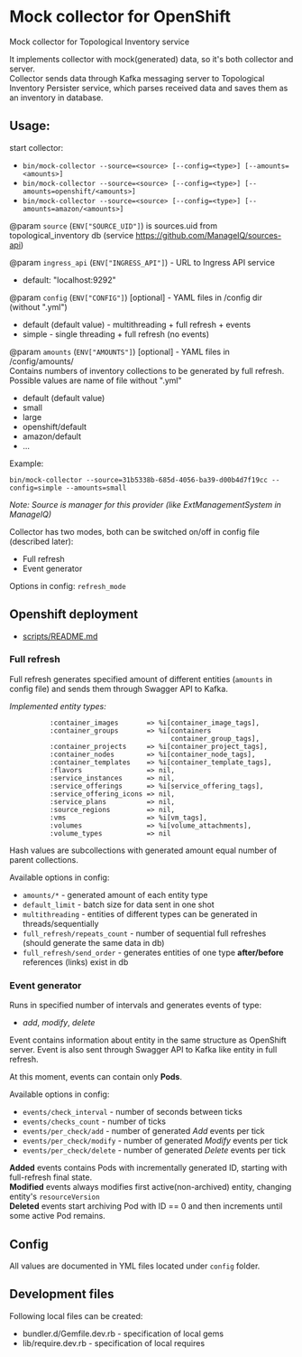 # Mock collector for OpenShift
Mock collector for Topological Inventory service

It implements collector with mock(generated) data, so it's both collector and server.   
Collector sends data through Kafka messaging server to Topological Inventory Persister service, 
which parses received data and saves them as an inventory in database.  

## Usage:

start collector:
- `bin/mock-collector --source=<source> [--config=<type>] [--amounts=<amounts>]`  
- `bin/mock-collector --source=<source> [--config=<type>] [--amounts=openshift/<amounts>]`  
- `bin/mock-collector --source=<source> [--config=<type>] [--amounts=amazon/<amounts>]`  

@param `source` (`ENV["SOURCE_UID"]`) is sources.uid from topological_inventory db
(service https://github.com/ManageIQ/sources-api)

@param `ingress_api` (`ENV["INGRESS_API"]`) - URL to Ingress API service
- default: "localhost:9292"

@param `config` (`ENV["CONFIG"]`) [optional] - YAML files in /config dir (without ".yml")
 - default (default value) - multithreading + full refresh + events
 - simple - single threading + full refresh (no events)

@param `amounts` (`ENV["AMOUNTS"]`) [optional] - YAML files in /config/amounts/  
    Contains numbers of inventory collections to be generated by full refresh.  
    Possible values are name of file without ".yml"    

- default (default value)
- small
- large
- openshift/default
- amazon/default
- ...
  
    
Example:
```
bin/mock-collector --source=31b5338b-685d-4056-ba39-d00b4d7f19cc --config=simple --amounts=small
```    
_Note: Source is manager for this provider (like ExtManagementSystem in ManageIQ)_

Collector has two modes, both can be switched on/off in config file (described later):
* Full refresh
* Event generator

Options in config: `refresh_mode`

## Openshift deployment

* [scripts/README.md](scripts/README.md)

### Full refresh

Full refresh generates specified amount of different entities (`amounts` in config file)
and sends them through Swagger API to Kafka.   

*Implemented entity types:*
```
          :container_images       => %i[container_image_tags],
          :container_groups       => %i[containers
                                        container_group_tags],
          :container_projects     => %i[container_project_tags],
          :container_nodes        => %i[container_node_tags],
          :container_templates    => %i[container_template_tags],
          :flavors                => nil,
          :service_instances      => nil,
          :service_offerings      => %i[service_offering_tags],
          :service_offering_icons => nil,
          :service_plans          => nil,
          :source_regions         => nil,
          :vms                    => %i[vm_tags],
          :volumes                => %i[volume_attachments],
          :volume_types           => nil
```
Hash values are subcollections with generated amount equal number of parent collections.

Available options in config:
* `amounts/*` - generated amount of each entity type
* `default_limit` - batch size for data sent in one shot
* `multithreading` - entities of different types can be generated in threads/sequentially
* `full_refresh/repeats_count` - number of sequential full refreshes (should generate the same data in db)
* `full_refresh/send_order` - generates entities of one type **after/before** references (links) exist in db    

### Event generator

Runs in specified number of intervals and generates events of type: 
* *add*, *modify*, *delete*

Event contains information about entity in the same structure as OpenShift server.
Event is also sent through Swagger API to Kafka like entity in full refresh. 

At this moment, events can contain only **Pods**.

Available options in config:
* `events/check_interval` - number of seconds between ticks
* `events/checks_count` - number of ticks  
* `events/per_check/add` - number of generated *Add* events per tick
* `events/per_check/modify` - number of generated *Modify* events per tick
* `events/per_check/delete` - number of generated *Delete* events per tick 

**Added** events contains Pods with incrementally generated ID, starting with full-refresh final state.  
**Modified** events always modifies first active(non-archived) entity, changing entity's `resourceVersion`  
**Deleted** events start archiving Pod with ID == 0 and then increments until some active Pod remains.   

## Config
  
All values are documented in YML files located under `config` folder.

## Development files
Following local files can be created:
* bundler.d/Gemfile.dev.rb - specification of local gems
* lib/require.dev.rb - specification of local requires
